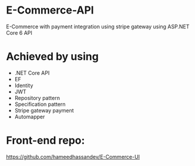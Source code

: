 # E-Commerce-API

E-Commerce with payment integration using stripe gateway using ASP.NET Core 6 API

# Achieved by using
- .NET Core API
- EF
- Identity
- JWT
- Repository pattern
- Specification pattern
- Stripe gateway payment
- Automapper

# Front-end repo:

https://github.com/hameedhassandev/E-Commerce-UI
